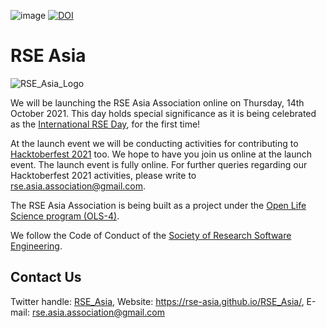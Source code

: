 ![image](https://user-images.githubusercontent.com/28556616/128458681-c11bdd5d-0144-4622-8417-8252449de92f.png)
[![DOI](https://zenodo.org/badge/415191235.svg)](https://zenodo.org/badge/latestdoi/415191235)


# RSE Asia

![RSE_Asia_Logo](https://user-images.githubusercontent.com/28556616/136658774-7afe5363-6400-4f85-8b07-06dc06f0a6ef.png)

We will be launching the RSE Asia Association online on Thursday, 14th October 2021. This day holds special significance as it is being celebrated as the [International RSE Day](https://researchsoftware.org/council/intl-rse-day.html), for the first time!

At the launch event we will be conducting activities for contributing to [Hacktoberfest 2021](https://hacktoberfest.digitalocean.com/) too. We hope to have you join us online at the launch event. The launch event is fully online. For further queries regarding our Hacktoberfest 2021 activities, please write to rse.asia.association@gmail.com.

The RSE Asia Association is being built as a project under the [Open Life Science program (OLS-4)](https://openlifesci.org/ols-4/projects-participants/#). 

We follow the Code of Conduct of the [Society of Research Software Engineering](https://society-rse.org/).

## Contact Us
Twitter handle: [RSE_Asia](https://twitter.com/RSE_Asia/), Website: https://rse-asia.github.io/RSE_Asia/, E-mail: rse.asia.association@gmail.com 


